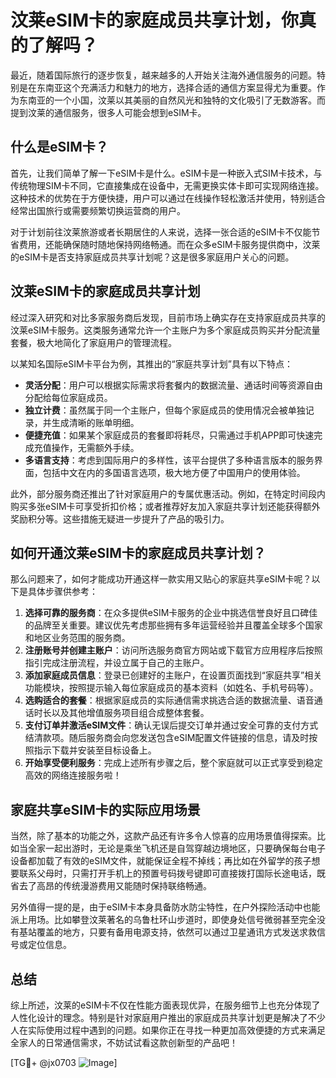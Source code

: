 # 汶莱eSIM卡的家庭成员共享计划，你真的了解吗？

最近，随着国际旅行的逐步恢复，越来越多的人开始关注海外通信服务的问题。特别是在东南亚这个充满活力和魅力的地方，选择合适的通信方案显得尤为重要。作为东南亚的一个小国，汶莱以其美丽的自然风光和独特的文化吸引了无数游客。而提到汶莱的通信服务，很多人可能会想到eSIM卡。

## 什么是eSIM卡？

首先，让我们简单了解一下eSIM卡是什么。eSIM卡是一种嵌入式SIM卡技术，与传统物理SIM卡不同，它直接集成在设备中，无需更换实体卡即可实现网络连接。这种技术的优势在于方便快捷，用户可以通过在线操作轻松激活并使用，特别适合经常出国旅行或需要频繁切换运营商的用户。

对于计划前往汶莱旅游或者长期居住的人来说，选择一张合适的eSIM卡不仅能节省费用，还能确保随时随地保持网络畅通。而在众多eSIM卡服务提供商中，汶莱的eSIM卡是否支持家庭成员共享计划呢？这是很多家庭用户关心的问题。

## 汶莱eSIM卡的家庭成员共享计划

经过深入研究和对比多家服务商后发现，目前市场上确实存在支持家庭成员共享的汶莱eSIM卡服务。这类服务通常允许一个主账户为多个家庭成员购买并分配流量套餐，极大地简化了家庭用户的管理流程。

以某知名国际eSIM卡平台为例，其推出的“家庭共享计划”具有以下特点：

- **灵活分配**：用户可以根据实际需求将套餐内的数据流量、通话时间等资源自由分配给每位家庭成员。
- **独立计费**：虽然属于同一个主账户，但每个家庭成员的使用情况会被单独记录，并生成清晰的账单明细。
- **便捷充值**：如果某个家庭成员的套餐即将耗尽，只需通过手机APP即可快速完成充值操作，无需额外手续。
- **多语言支持**：考虑到国际用户的多样性，该平台提供了多种语言版本的服务界面，包括中文在内的多国语言选项，极大地方便了中国用户的使用体验。

此外，部分服务商还推出了针对家庭用户的专属优惠活动。例如，在特定时间段内购买多张eSIM卡可享受折扣价格；或者推荐好友加入家庭共享计划还能获得额外奖励积分等。这些措施无疑进一步提升了产品的吸引力。

## 如何开通汶莱eSIM卡的家庭成员共享计划？

那么问题来了，如何才能成功开通这样一款实用又贴心的家庭共享eSIM卡呢？以下是具体步骤供参考：

1. **选择可靠的服务商**：在众多提供eSIM卡服务的企业中挑选信誉良好且口碑佳的品牌至关重要。建议优先考虑那些拥有多年运营经验并且覆盖全球多个国家和地区业务范围的服务商。
2. **注册账号并创建主账户**：访问所选服务商官方网站或下载官方应用程序后按照指引完成注册流程，并设立属于自己的主账户。
3. **添加家庭成员信息**：登录已创建好的主账户，在设置页面找到“家庭共享”相关功能模块，按照提示输入每位家庭成员的基本资料（如姓名、手机号码等）。
4. **选购适合的套餐**：根据家庭成员的实际通信需求挑选合适的数据流量、语音通话时长以及其他增值服务项目组合成整体套餐。
5. **支付订单并激活eSIM文件**：确认无误后提交订单并通过安全可靠的支付方式结清款项。随后服务商会向您发送包含eSIM配置文件链接的信息，请及时按照指示下载并安装至目标设备上。
6. **开始享受便利服务**：完成上述所有步骤之后，整个家庭就可以正式享受到稳定高效的网络连接服务啦！

## 家庭共享eSIM卡的实际应用场景

当然，除了基本的功能之外，这款产品还有许多令人惊喜的应用场景值得探索。比如当全家一起出游时，无论是乘坐飞机还是自驾穿越边境地区，只要确保每台电子设备都加载了有效的eSIM文件，就能保证全程不掉线；再比如在外留学的孩子想要联系父母时，只需打开手机上的预置号码拨号键即可直接拨打国际长途电话，既省去了高昂的传统漫游费用又能随时保持联络畅通。

另外值得一提的是，由于eSIM卡本身具备防水防尘特性，在户外探险活动中也能派上用场。比如攀登汶莱著名的乌鲁杜环山步道时，即使身处信号微弱甚至完全没有基站覆盖的地方，只要有备用电源支持，依然可以通过卫星通讯方式发送求救信号或定位信息。

## 总结

综上所述，汶莱的eSIM卡不仅在性能方面表现优异，在服务细节上也充分体现了人性化设计的理念。特别是针对家庭用户推出的家庭成员共享计划更是解决了不少人在实际使用过程中遇到的问题。如果你正在寻找一种更加高效便捷的方式来满足全家人的日常通信需求，不妨试试看这款创新型的产品吧！

[TG💪+ @jx0703 ![Image](https://github.com/user-attachments/assets/dbca1d08-cadb-493c-b0ec-ad6f7a83f270)]